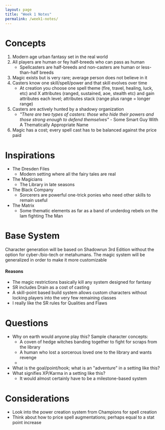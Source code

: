 ```yaml
---
layout: page
title: "Week 1 Notes"
permalink: /week1-notes/
---
```


# Concepts
 1. Modern age urban fantasy set in the real world
 2. All players are human or fey half-breeds who can pass as human
    - Spellcasters are half-breeds and non-casters are human or less-than-half breeds
 3. Magic exists but is very rare; average person does not believe in it
 4. Casters know one skill/spell/power and that skill evolves over time
    - At creation you choose one spell theme (fire, travel, healing, luck, etc) and X attributes (ranged, sustained, aoe, 
      stealth etc) and gain attributes each level; attributes stack (range plus range = longer range)
 5. Casters are actively hunted by a shadowy organization
    - _"There are two types of casters: those who hide their powers and those strong enough to defend themselves"_ - 
    Some Smart Guy With A Thematically Appropriate  Name
 6. Magic has a cost; every spell cast has to be balanced against the price paid
 

# Inspirations
 - The Dresden Files
   - Modern setting where all the fairy tales are real
 - The Magicians
   - The Library in late seasons
 - The Black Company
   - Sorcerers are powerful one-trick ponies who need other skills to remain useful
 - The Matrix
   - Some thematic elements as far as a band of underdog rebels on the lam fighting The Man 

# Base System
  Character generation will be based on Shadowrun 3rd Edition without the option for cyber-/bio-tech or metahumans. 
  The magic system will be generalized in order to make it more customizable
  
#### Reasons
 - The magic restrictions basically kill any system designed for fantasy
 - SR includes Drain as a cost of casting
 - A skill-point based build system allows custom characters without locking players into the very few remaining classes
 - I really like the SR rules for Qualities and Flaws  
  
# Questions
 - Why on earth would anyone play this?  Sample character concepts:
   - A coven of hedge witches banding together to fight for scraps from the library
   - A human who lost a sorcerous loved one to the library and wants revenge
   -  
 - What is the goal/point/hook; what is an "adventure" in a setting like this?
 - What signifies XP/Karma in a setting like this?
   - It would almost certainly have to be a milestone-based system
   
# Considerations  
  - Look into the power creation system from Champions for spell creation
  - Think about how to price spell augmentations; perhaps equal to a stat point increase
